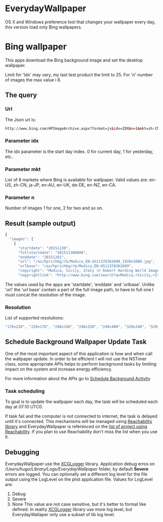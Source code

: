 # EverydayWallpaper
OS X and Windows preference tool that changes your wallpaper every day, this version load only Bing wallpapers.

# Bing wallpaper
This apps download the Bing background image and set the desktop wallpaper.

Limit for 'Idx' may vary, my last test product the limit to 25. For 'n' number of images the max value i 8.

## The query

### Url
The Json url is:
```html
http://www.bing.com/HPImageArchive.aspx?format=js&idx=IDX&n=1&mkt=zh-CN"
```
### Parameter idx
The idx parameter is the start day index. 0 for current day, 1 for yesterday, etc..

### Parameter mkt
List of 8 markets where Bing is available for wallpaper.
Valid values are: en-US, zh-CN, ja-JP, en-AU, en-UK, de-DE,
    en-NZ, en-CA.

### Parameter n
Number of images 1 for one, 2 for two and so on.

## Result (sample output)

```js
{
  "images": [
    {
      "startdate": "20151130",
      "fullstartdate": "201511300800",
      "enddate": "20151201",
      "url": "/az/hprichbg/rb/Modica_EN-US11378362609_1920x1080.jpg",
      "urlbase": "/az/hprichbg/rb/Modica_EN-US11378362609",
      "copyright": "Modica, Sicily, Italy (© Robert Harding World Imagery/Offset)",
      "copyrightlink": "http://www.bing.com/search?q=Modica,+Sicily,+Italy&form=hpcapt&filters=HpDate:%2220151130_0800%22"

```

The values used by the apps are 'startdate', 'enddate' and 'urlbase'. Unlike 'url' the 'url base' contain a part of the full image path, to have to full one I must concat the resolution of the image.

### Resolution
List of supported resolutions:

```js
"176x220", "220x176", "240x240", "240x320", "240x400", "320x240", "320x320", "360x480", "400x240", "480x360", "480x640", "480x800", "640x480", "768x1024", "800x480", "800x600", "1024x768", "1280x720", "1280x768", "1366x768", "1920x1080", "1920x1200"
```

## Schedule Background Wallpaper Update Task
One of the most important aspect of this application is how and when call the wallpaper update. In order to be efficient I will not use the NSTimer class, some appropriate APIs helps to perform background tasks by limiting impact on the system and increase energy efficiency.

For more information about the APIs go to [Schedule Background Activity][1]

### Task scheduling
To goal is to update the wallpaper each day, the task will be scheduled each day at 07:10 UTC0.

If task fail and the computer is not connected to internet, the task is delayed until it's connected.
This mechanisms will be managed using [Reachability library][2] and EverydayWallpaper is referenced on the [list of project using Reachability][3]. If you plan to use Reachability don't miss the list when you use it.

## Debugging
EverydayWallpaper use the [XCGLogger][4] library.
Application debug erros on */Users/hugo/Library/Logs/EverydayWallpaper* folder, by default **Severe** errors are logged.
You can optionally set a different log level for the file output using the LogLevel on the plist application file.
Values for LogLevel are:
  1. Debug
  2. Severe
  3. None
This value are not case sensitive, but it's better to format like defined.
In reality [XCGLogger][4] library use more log level, but EverydayWallaper only use a subset of lib log level.


<!-- Links  -->
[1]: https://developer.apple.com/library/mac/documentation/Performance/Conceptual/power_efficiency_guidelines_osx/SchedulingBackgroundActivity.html
[2]: https://github.com/tonymillion/Reachability
[3]: https://github.com/tonymillion/Reachability/wiki/Projects-using-Reachability
[4]: https://github.com/DaveWoodCom/XCGLogger
